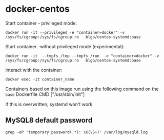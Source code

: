 # docker-centos

Start container - privileged mode:

`docker run -it --privileged -e "container=docker" -v /sys/fs/cgroup:/sys/fs/cgroup:ro   blgo/centos-systemd:base`

Start container -without privileged mode (experimental):

`docker run -it  --tmpfs /tmp --tmpfs /run  -e "container=docker" -v /sys/fs/cgroup:/sys/fs/cgroup:ro   blgo/centos-systemd:base`

Interact with the container:

`docker exec -it container_name`

Containers based on this image run using the following command on the `base` Dockerfile
CMD ["/usr/sbin/init"]

If this is overwritten, systemd won't work

## MySQL8 default password
`grep -oP 'temporary password(.*): \K(\S+)' /var/log/mysqld.log`